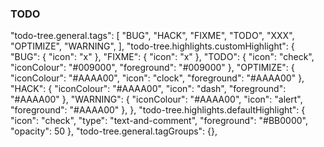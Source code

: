 ### TODO

"todo-tree.general.tags": [
"BUG",
"HACK",
"FIXME",
"TODO",
"XXX",
"OPTIMIZE",
"WARNING",
],
"todo-tree.highlights.customHighlight": {
"BUG": {
"icon": "x"
},
"FIXME": {
"icon": "x"
},
"TODO": {
"icon": "check",
"iconColour": "#009000",
"foreground": "#009000"
},
"OPTIMIZE": {
"iconColour": "#AAAA00",
"icon": "clock",
"foreground": "#AAAA00"
},
"HACK": {
"iconColour": "#AAAA00",
"icon": "dash",
"foreground": "#AAAA00"
},
"WARNING": {
"iconColour": "#AAAA00",
"icon": "alert",
"foreground": "#AAAA00"
},
},
"todo-tree.highlights.defaultHighlight": {
"icon": "check",
"type": "text-and-comment",
"foreground": "#BB0000",
"opacity": 50
},
"todo-tree.general.tagGroups": {},
